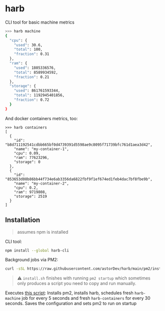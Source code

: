 # harb

CLI tool for basic machine metrics

```sh
>>> harb machine
{
  "cpu": {
    "used": 30.6,
    "total": 100,
    "fraction": 0.31
  },
  "ram": {
    "used": 1805336576,
    "total": 8589934592,
    "fraction": 0.21
  },
  "storage": {
    "used": 861761593344,
    "total": 1192945401856,
    "fraction": 0.72
  }
}
```

And docker containers metrics, too:

```shell
>>> harb containers
[
  {
    "id": "b8d711192541cdbb665bf0d4739391d5598ae9c8095f71739bfc761d1aea3d42",
    "name": "my-container-1",
    "cpu": 0.09,
    "ram": 77623296,
    "storage": 0
  },
  {
    "id": "853653d08b86bb44f734e6ab3356da6822fbf9f1ef674ed1feb4dac7bf8fbe9b",
    "name": "my-container-2",
    "cpu": 0.2,
    "ram": 9719808,
    "storage": 2519
  }
]
```

## Installation

> assumes npm is installed

CLI tool:

```sh
npm install --global harb-cli
```

Background jobs via PM2:

```sh
curl -sSL https://raw.githubusercontent.com/astorDev/harb/main/pm2/install.sh | sh
```
> ⚠️ `install.sh` finishes with running `pm2 startup` which sometimes only produces a script you need to copy and run manually.

Executes [this script](pm2/install.sh): Installs pm2, installs harb, schedules fresh `harb-machine` job for every 5 seconds and fresh `harb-containers` for every 30 seconds. Saves the configuration and sets pm2 to run on startup

